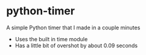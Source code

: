 # python-timer
A simple Python timer that I made in a couple minutes

- Uses the built in time module
- Has a little bit of overshot by about 0.09 seconds
